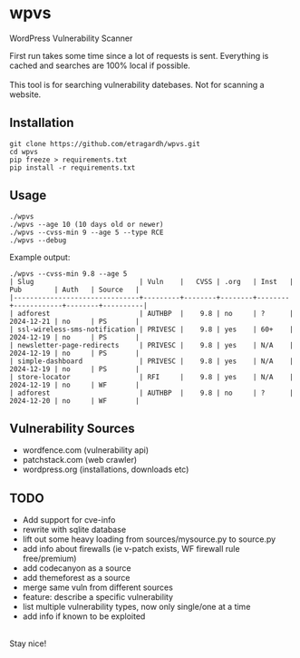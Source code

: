 # wpvs
WordPress Vulnerability Scanner

First run takes some time since a lot of requests is sent. Everything is cached and searches are 100% local if possible.<br />
<br />
This tool is for searching vulnerability datebases. Not for scanning a website.

## Installation
```
git clone https://github.com/etragardh/wpvs.git
cd wpvs
pip freeze > requirements.txt
pip install -r requirements.txt
```

## Usage
```
./wpvs
./wpvs --age 10 (10 days old or newer)
./wpvs --cvss-min 9 --age 5 --type RCE
./wpvs --debug
```

Example output:
```
./wpvs --cvss-min 9.8 --age 5
| Slug                          | Vuln    |   CVSS | .org   | Inst   | Pub        | Auth   | Source   |
|-------------------------------+---------+--------+--------+--------+------------+--------+----------|
| adforest                      | AUTHBP  |    9.8 | no     | ?      | 2024-12-21 | no     | PS       |
| ssl-wireless-sms-notification | PRIVESC |    9.8 | yes    | 60+    | 2024-12-19 | no     | PS       |
| newsletter-page-redirects     | PRIVESC |    9.8 | yes    | N/A    | 2024-12-19 | no     | PS       |
| simple-dashboard              | PRIVESC |    9.8 | yes    | N/A    | 2024-12-19 | no     | PS       |
| store-locator                 | RFI     |    9.8 | yes    | N/A    | 2024-12-19 | no     | WF       |
| adforest                      | AUTHBP  |    9.8 | no     | ?      | 2024-12-20 | no     | WF       |
```

## Vulnerability Sources
+ wordfence.com (vulnerability api)
+ patchstack.com (web crawler)
+ wordpress.org (installations, downloads etc)

## TODO
+ Add support for cve-info
+ rewrite with sqlite database
+ lift out some heavy loading from sources/mysource.py to source.py
+ add info about firewalls (ie v-patch exists, WF firewall rule free/premium)
+ add codecanyon as a source
+ add themeforest as a source
+ merge same vuln from different sources
+ feature: describe a specific vulnerability
+ list multiple vulnerability types, now only single/one at a time
+ add info if known to be exploited

<br />
Stay nice!
